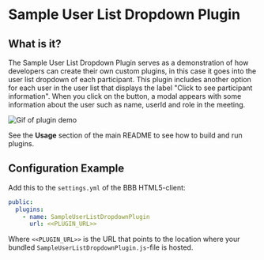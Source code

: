 # Sample User List Dropdown Plugin

## What is it?

The Sample User List Dropdown Plugin serves as a demonstration of how developers can create their own custom plugins, in this case it goes into the user list dropdown of each participant. This plugin includes another option for each user in the user list that displays the label "Click to see participant information". When you click on the button, a modal appears with some information about the user such as name, userId and role in the meeting.

![Gif of plugin demo](./public/assets/plugin.gif)

See the **Usage** section of the main README to see how to build and run plugins.

## Configuration Example

Add this to the `settings.yml` of the BBB HTML5-client:

```yaml
public:
  plugins:
    - name: SampleUserListDropdownPlugin
      url: <<PLUGIN_URL>>
```

Where `<<PLUGIN_URL>>` is the URL that points to the location where your bundled `SampleUserListDropdownPlugin.js`-file is hosted.
